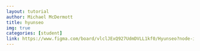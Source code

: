 ```yaml
---
layout: tutorial
author: Michael McDermott
title: hyunseo
img: true
categories: [student]
link: https://www.figma.com/board/vlclJExQ927UdmDVLL1kf0/Hyunseo?node-id=0-1&t=0y6Md6jJdq4TPOMh-1
---
```

